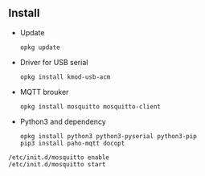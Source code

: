 

## Install
* Update
    ```
    opkg update
    ````
* Driver for USB serial
    ```
    opkg install kmod-usb-acm
    ```
* MQTT brouker
    ```
    opkg install mosquitto mosquitto-client
    ```
* Python3 and dependency
    ```
    opkg install python3 python3-pyserial python3-pip
    pip3 install paho-mqtt docopt
    ```

```
/etc/init.d/mosquitto enable
/etc/init.d/mosquitto start
```
